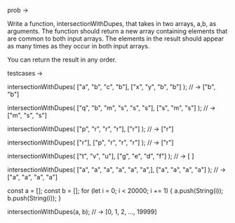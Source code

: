 prob ->

Write a function, intersectionWithDupes, that takes in two arrays, a,b, as arguments. The function should return a new array containing elements that are common to both input arrays. The elements in the result should appear as many times as they occur in both input arrays.

You can return the result in any order.

testcases ->

intersectionWithDupes(
  ["a", "b", "c", "b"], 
  ["x", "y", "b", "b"]
); // -> ["b", "b"]

intersectionWithDupes(
  ["q", "b", "m", "s", "s", "s"], 
  ["s", "m", "s"]
); // -> ["m", "s", "s"]

intersectionWithDupes(
  ["p", "r", "r", "r"], 
  ["r"]
); // -> ["r"]

intersectionWithDupes(
  ["r"], 
  ["p", "r", "r", "r"]
); // -> ["r"]

intersectionWithDupes(
  ["t", "v", "u"], 
  ["g", "e", "d", "f"]
); // -> [ ]

intersectionWithDupes(
  ["a", "a", "a", "a", "a", "a",], 
  ["a", "a", "a", "a"]
); // -> ["a", "a", "a", "a"]

const a = [];
const b = [];
for (let i = 0; i < 20000; i += 1) {
  a.push(String(i));
  b.push(String(i));
}

intersectionWithDupes(a, b); // -> [0, 1, 2, ..., 19999]
